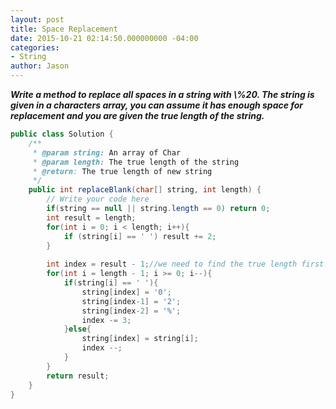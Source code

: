 ```yaml
---
layout: post
title: Space Replacement
date: 2015-10-21 02:14:50.000000000 -04:00
categories:
- String
author: Jason
---
```

<p><strong><em>Write a method to replace all spaces in a string with \%20. The string is given in a characters array, you can assume it has enough space for replacement and you are given the true length of the string.</em></strong><br />


``` java
public class Solution {
    /**
     * @param string: An array of Char
     * @param length: The true length of the string
     * @return: The true length of new string
     */
    public int replaceBlank(char[] string, int length) {
        // Write your code here
        if(string == null || string.length == 0) return 0;
        int result = length;
        for(int i = 0; i < length; i++){
            if (string[i] == ' ') result += 2;
        }
        
        int index = result - 1;//we need to find the true length first!!
        for(int i = length - 1; i >= 0; i--){
            if(string[i] == ' '){
                string[index] = '0';
                string[index-1] = '2';
                string[index-2] = '%';
                index -= 3;
            }else{
                string[index] = string[i];
                index --;
            }
        }
        return result;
    }
}
```
